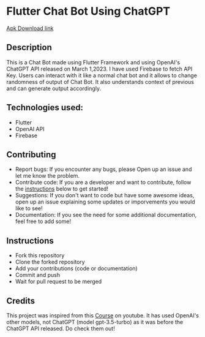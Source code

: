 # Flutter Chat Bot Using ChatGPT

[Apk Download link](https://github.com/RajKushwaha360/flutter_chat_bot/blob/master/apk-release/app-release.apk)

## Description
This is a Chat Bot made using Flutter Framework and using OpenAI's ChatGPT API released on March 1,2023. I have used Firebase to fetch API Key. Users can interact with it like a normal chat bot and it allows to change randomness of output of Chat Bot. It also understands context of previous and can generate output accordingly.

## Technologies used:
* Flutter
* OpenAI API
* Firebase

## Contributing
* Report bugs: If you encounter any bugs, please Open up an issue and let me know the problem.
* Contribute code: If you are a developer and want to contribute, follow the [instructions](https://github.com/RajKushwaha360/flutter_chat_bot/edit/master/README.md#instructions) below to get started!
* Suggestions: If you don't want to code but have some awesome ideas, open up an issue explaining some updates or imporvements you would like to see!
* Documentation: If you see the need for some additional documentation, feel free to add some!

## Instructions
* Fork this repository
* Clone the forked repository
* Add your contributions (code or documentation)
* Commit and push
* Wait for pull request to be merged

## Credits
This project was inspired from this [Course](https://github.com/RajKushwaha360/flutter_chat_bot/blob/master/apk-release/app-release.apk) on youtube. It has used OpenAI's other models, not ChatGPT (model gpt-3.5-turbo) as it was before the ChatGPT API released. Do check them out!

